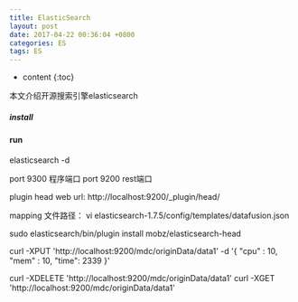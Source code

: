 ```yaml
---
title: ElasticSearch
layout: post
date: 2017-04-22 00:36:04 +0800
categories: ES
tags: ES
---
```



* content
{:toc}                                                                         

本文介绍开源搜索引擎elasticsearch
                                 









##### install


#### run

elasticsearch -d

port 9300 程序端口
port 9200 rest端口

plugin head web url: http://localhost:9200/_plugin/head/

mapping 文件路径： vi  elasticsearch-1.7.5/config/templates/datafusion.json

sudo elasticsearch/bin/plugin install mobz/elasticsearch-head



curl -XPUT 'http://localhost:9200/mdc/originData/data1' -d '{
    "cpu" : 10,
    "mem" : 10,
    "time": 2339 
    }'


curl -XDELETE 'http://localhost:9200/mdc/originData/data1'
curl -XGET 'http://localhost:9200/mdc/originData/data1'


    